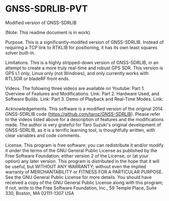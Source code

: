 # GNSS-SDRLIB-PVT
Modified version of GNSS-SDRLIB

(Note: This readme document is in work).

Purpose. This is a significantly-modifed version of GNSS-SDRLIB. Instead of requiring a TCP link to RTKLIB for positioning, it has its own least squares solver built-in. 

Limitations. This is a highly stripped-down version of GNSS-SDRLIB, in an attempt to create a more truly real-time and robust GPS SDR. This version is GPS L1 only, Linux only (not Windows), and only currently works with RTLSDR or bladeRF front ends.

Videos. The following three videos are available on Youtube:
Part 1. Overview of Features and Modifications. Link:
Part 2. Hardware Used, and Software Builds. Link:
Part 3. Demo of Playback and Real-Time Modes. Link:

Acknowledgements. This software is a modified version of the original 2014 GNSS-SDRLIB code (https://github.com/taroz/GNSS-SDRLIB). Please refer to the videos listed above for a description of features and the modifications made. The author is very grateful for Taro Suzuki's original development of GNSS-SDRLIB, as it is a terrific learning tool, is thoughtfully written, with clear variables and code comments. 

License. This program is free software; you can redistribute it and/or modify it under the terms of the GNU General Public License as published by the Free Software Foundation; either version 2 of the License, or (at your option) any later version. This program is distributed in the hope that it will be useful, but WITHOUT ANY WARRANTY; without even the implied warranty of MERCHANTABILITY or FITNESS FOR A PARTICULAR PURPOSE. See the GNU General Public License for more details. You should have received a copy of the GNU General Public License along with this program; if not, write to the Free Software Foundation, Inc., 59 Temple Place, Suite 330, Boston, MA 02111-1307 USA

